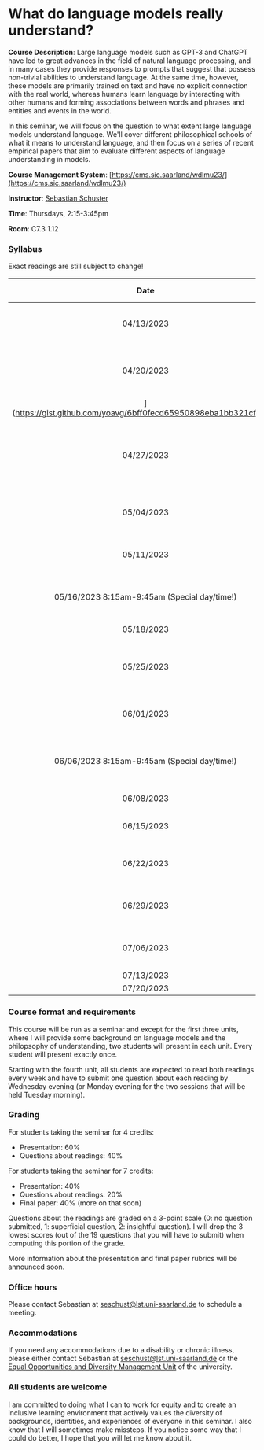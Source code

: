 # What do language models really understand?

**Course Description**: Large language models such as GPT-3 and ChatGPT have led to great advances in the field of natural language processing, and in many cases they provide responses to prompts that suggest that possess non-trivial abilities to understand language. At the same time, however, these models are primarily trained on text and have no explicit connection with the real world, whereas humans learn language by interacting with other humans and forming associations between words and phrases and entities and events in the world.

In this seminar, we will focus on the question to what extent large language models understand language. We'll cover different philosophical schools of what it means to understand language, and then focus on a series of recent empirical papers that aim to evaluate different aspects of language understanding in models.

**Course Management System**: [https://cms.sic.saarland/wdlmu23/](https://cms.sic.saarland/wdlmu23/)

**Instructor**: [Sebastian Schuster](https://sebschu.com)

**Time**: Thursdays, 2:15-3:45pm

**Room**: C7.3 1.12

### Syllabus

Exact readings are still subject to change!

|    Date    |                                         Topic                                        |                        Papers                        | Slides | Additional Materials | Presenter |
|:----------:|:------------------------------------------------------------------------------------:|:----------------------------------------------------:|:------:|:-------------------:|:---------:|
| 04/13/2023 |                          Foundations: Large language models                          |       [Devlin et al. (2019)](https://aclanthology.org/N19-1423/), [Brown et al. (2020)](https://proceedings.neurips.cc/paper/2020/file/1457c0d6bfcb4967418bfb8ac142f64a-Paper.pdf)      | [Slides](slides/1_LLMs.pdf) | |  Sebastian |
| 04/20/2023 |        Foundations: Fine-tuning and reinforcement learning from human feedback       |      [Ouyang et al. (2022)](https://arxiv.org/abs/2203.02155)                 | [Slides](slides/2_FineTuning_etc.pdf) | [Goldberg: Reinforcement Learning for Language Models
](https://gist.github.com/yoavg/6bff0fecd65950898eba1bb321cfbd81)| Sebastian |
| 04/27/2023 | Foundations: What does it mean to 'understand'? and methods for assessing understanding. | [Bender and Koller (2020)](https://aclanthology.org/2020.acl-main.463/), [Piantadosi and Hill (2022)](https://arxiv.org/abs/2208.02957) | |  | Sebastian |
| 05/04/2023 |                      Methods: Behavioral experiments and probing                     |      [Linzen et al. (2016)](https://aclanthology.org/Q16-1037/), [Tenney et al. (2019)](https://openreview.net/pdf?id=SJzSgnRcKX)      | | |          |
| 05/11/2023 |                     Negation                     |      [Ettinger (2020)](https://aclanthology.org/2020.tacl-1.3/), [Shivagunde et al. (2023)](https://arxiv.org/abs/2303.16445)       | | |           |
| 05/16/2023 8:15am-9:45am (Special day/time!) |                     Compositionality                     |      [Kim and Linzen (2020)](https://aclanthology.org/2020.emnlp-main.731/), [Qiu et al. (2022)](https://aclanthology.org/2022.emnlp-main.624/)     | | |         |
| 05/18/2023 |                        _no class_ (public holiday)                  |         | | |           |
| 05/25/2023 |                      Entity tracking / world models I                       |      [Li et al. (2021)](https://aclanthology.org/2021.acl-long.143/), Kim and Schuster (to appear)    | | |          |
| 06/01/2023 |                        Entity tracking / world models II                    |   [Toshniwal et al. (2021)](https://ojs.aaai.org/index.php/AAAI/article/view/21390), [Li et al. (2023)](https://arxiv.org/abs/2210.13382)      | | |           |
| 06/06/2023  8:15am-9:45am  (Special day/time!) |  Discourse understading and connectives                                   |   [Pandia and Ettinger (2021)](https://aclanthology.org/2021.emnlp-main.119/), [Pandia et al. (2021)](https://aclanthology.org/2021.conll-1.29/)       | |           |
| 06/08/2023 |                      _no class_ (public holiday)                    |       | | |          |
| 06/15/2023 |                        Pragmatic inferences                   |  [Hu et al. (2022)](https://arxiv.org/abs/2212.06801), [Ruis et al. (2022)](https://arxiv.org/abs/2210.14986)        | | |          |
| 06/22/2023 |                       Metaphors / Figurative meaning                       | [Comșa et al. (2022)](https://aclanthology.org/2022.aacl-short.46/), [Chakrabarty et al. (2022)](https://direct.mit.edu/tacl/article/doi/10.1162/tacl_a_00478/111221/It-s-not-Rocket-Science-Interpreting-Figurative)   | | |          |
| 06/29/2023 |                        Grounding / Reporting bias            |   [Paik et al. (2021)](https://aclanthology.org/2021.emnlp-main.63/), [Liu et al., (2022)](https://aclanthology.org/2022.aacl-short.27/)    |           | | |
| 07/06/2023 |                       Multimodal models            |  [Thrush et al. (2022)](https://openaccess.thecvf.com/content/CVPR2022/papers/Thrush_Winoground_Probing_Vision_and_Language_Models_for_Visio-Linguistic_Compositionality_CVPR_2022_paper.pdf), [Yuksekgonul et al. (2023)](https://openreview.net/pdf?id=KRLUvxh8uaX)   | | |           |
| 07/13/2023 |                       _no class_           |    | | |         |
| 07/20/2023 |                       _no class_           |     | | |           |


### Course format and requirements

This course will be run as a seminar and except for the first three units, where I will provide some background on language models and the philopsophy of understanding, two students will present in each unit. Every student will present exactly once.

Starting with the fourth unit, all students are expected to read both readings every week and have to submit one question about each reading by Wednesday evening (or Monday evening for the two sessions that will be held Tuesday morning).

### Grading

For students taking the seminar for 4 credits:

* Presentation: 60%
* Questions about readings: 40%

For students taking the seminar for 7 credits:

* Presentation: 40%
* Questions about readings: 20%
* Final paper: 40% (more on that soon)

Questions about the readings are graded on a 3-point scale (0: no question submitted, 1: superficial question, 2: insightful question). I will drop the 3 lowest scores (out of the 19 questions that you will have to submit) when computing this portion of the grade.

More information about the presentation and final paper rubrics will be announced soon.

### Office hours

Please contact Sebastian at [seschust@lst.uni-saarland.de](mailto:seschust@lst.uni-saarland.de) to schedule a meeting.

### Accommodations

If you need any accommodations due to a disability or chronic illness, please either contact Sebastian at [seschust@lst.uni-saarland.de](mailto:seschust@lst.uni-saarland.de) or the [Equal Opportunities and Diversity Management Unit](https://www.uni-saarland.de/en/verwaltung/chancengleichheit/ksb) of the university.

### All students are welcome

I am committed to doing what I can to work for equity and to create an inclusive learning environment that actively values the diversity of backgrounds, identities, and experiences of everyone in this seminar. I also know that I will sometimes make missteps. If you notice some way that I could do better, I hope that you will let me know about it.
